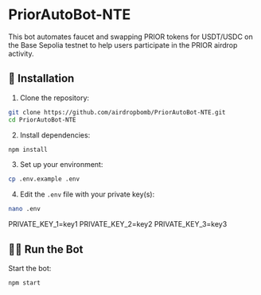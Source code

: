 # PriorAutoBot-NTE
This bot automates faucet and swapping PRIOR tokens for USDT/USDC on the Base Sepolia testnet to help users participate in the PRIOR airdrop activity.

## 🚀 Installation

1. Clone the repository:
```bash
git clone https://github.com/airdropbomb/PriorAutoBot-NTE.git
cd PriorAutoBot-NTE
```

2. Install dependencies:
```bash
npm install
```

3. Set up your environment:
```bash
cp .env.example .env
```

4. Edit the `.env` file with your private key(s):
```bash
nano .env
```
PRIVATE_KEY_1=key1
PRIVATE_KEY_2=key2
PRIVATE_KEY_3=key3

## 🏃‍♂️ Run the Bot

Start the bot:
```bash
npm start
```

